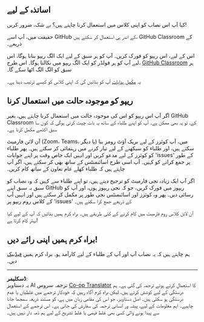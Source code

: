 <!--
CO_OP_TRANSLATOR_METADATA:
{
  "original_hash": "b37de02054fa6c0438ede6fabe1fdfb8",
  "translation_date": "2025-08-29T12:50:43+00:00",
  "source_file": "for-teachers.md",
  "language_code": "ur"
}
-->
## اساتذہ کے لیے

کیا آپ اس نصاب کو اپنی کلاس میں استعمال کرنا چاہتے ہیں؟ بے شک، ضرور کریں!

حقیقت میں، آپ اسے GitHub کے اندر ہی استعمال کر سکتے ہیں، GitHub Classroom کے ذریعے۔

اس کے لیے، اس ریپو کو فورک کریں۔ آپ کو ہر سبق کے لیے ایک الگ ریپو بنانا ہوگا، اس لیے آپ کو ہر فولڈر کو ایک الگ ریپو میں نکالنا ہوگا۔ اس طرح، [GitHub Classroom](https://classroom.github.com/classrooms) ہر سبق کو الگ الگ اٹھا سکے گا۔

یہ [مکمل ہدایات](https://github.blog/2020-03-18-set-up-your-digital-classroom-with-github-classroom/) آپ کو بتائیں گی کہ اپنی کلاس کو کیسے ترتیب دینا ہے۔

## ریپو کو موجودہ حالت میں استعمال کرنا

اگر آپ اس ریپو کو اس کی موجودہ حالت میں استعمال کرنا چاہتے ہیں، بغیر GitHub Classroom کے، تو یہ بھی ممکن ہے۔ آپ کو اپنے طلباء کے ساتھ یہ بات چیت کرنی ہوگی کہ کون سا سبق اکٹھے مکمل کرنا ہے۔

آن لائن فارمیٹ (Zoom، Teams، یا دیگر) میں، آپ کوئزز کے لیے بریک آؤٹ رومز بنا سکتے ہیں، اور طلباء کو سیکھنے کے لیے تیار کرنے میں رہنمائی کر سکتے ہیں۔ پھر طلباء کو کوئزز کے لیے مدعو کریں اور انہیں ایک خاص وقت پر اپنے جوابات 'issues' کے طور پر جمع کرانے کو کہیں۔ آپ اسی طرح اسائنمنٹس کے ساتھ بھی کر سکتے ہیں، اگر آپ چاہتے ہیں کہ طلباء کھلے عام تعاون کے ساتھ کام کریں۔

اگر آپ ایک زیادہ نجی فارمیٹ کو ترجیح دیتے ہیں، تو اپنے طلباء سے کہیں کہ وہ نصاب کو سبق بہ سبق اپنے GitHub ریپوز میں فورک کریں، جو کہ نجی ریپوز ہوں، اور آپ کو رسائی دیں۔ پھر وہ کوئزز اور اسائنمنٹس نجی طور پر مکمل کر سکتے ہیں اور انہیں آپ کے کلاس روم ریپو پر 'issues' کے ذریعے جمع کرا سکتے ہیں۔

آن لائن کلاس روم فارمیٹ میں کام کرنے کے کئی طریقے ہیں۔ براہ کرم ہمیں بتائیں کہ آپ کے لیے کیا بہتر کام کرتا ہے!

## براہ کرم ہمیں اپنی رائے دیں!

ہم چاہتے ہیں کہ یہ نصاب آپ اور آپ کے طلباء کے لیے کارآمد ہو۔ براہ کرم ہمیں [فیڈبیک](https://forms.microsoft.com/Pages/ResponsePage.aspx?id=v4j5cvGGr0GRqy180BHbR2humCsRZhxNuI79cm6n0hRUQzRVVU9VVlU5UlFLWTRLWlkyQUxORTg5WS4u) دیں۔

---

**ڈسکلیمر**:  
یہ دستاویز AI ترجمہ سروس [Co-op Translator](https://github.com/Azure/co-op-translator) کا استعمال کرتے ہوئے ترجمہ کی گئی ہے۔ ہم درستگی کے لیے کوشش کرتے ہیں، لیکن براہ کرم آگاہ رہیں کہ خودکار ترجمے میں غلطیاں یا عدم درستگی ہو سکتی ہیں۔ اصل دستاویز، جو اس کی مقامی زبان میں ہے، کو مستند ذریعہ سمجھا جانا چاہیے۔ اہم معلومات کے لیے، پیشہ ور انسانی ترجمہ کی سفارش کی جاتی ہے۔ اس ترجمے کے استعمال سے پیدا ہونے والی کسی بھی غلط فہمی یا غلط تشریح کے لیے ہم ذمہ دار نہیں ہیں۔